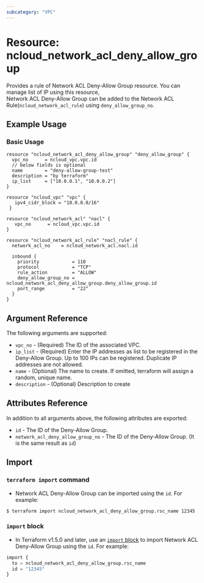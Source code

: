 ```yaml
---
subcategory: "VPC"
---
```



# Resource: ncloud_network_acl_deny_allow_group

Provides a rule of Network ACL Deny-Allow Group resource. You can manage list of IP using this resource, \
Network ACL Deny-Allow Group can be added to the Network ACL Rule(`ncloud_network_acl_rule`) using `deny_allow_group_no`.

## Example Usage

### Basic Usage

```hcl
resource "ncloud_network_acl_deny_allow_group" "deny_allow_group" {
  vpc_no      = ncloud_vpc.vpc.id
  // below fields is optional
  name        = "deny-allow-group-test" 
  description = "by terraform"
  ip_list     = ["10.0.0.1", "10.0.0.2"]
}

resource "ncloud_vpc" "vpc" {
   ipv4_cidr_block = "10.0.0.0/16"
 }
 
resource "ncloud_network_acl" "nacl" {
   vpc_no      = ncloud_vpc.vpc.id
}
 
resource "ncloud_network_acl_rule" "nacl_rule" {
  network_acl_no    = ncloud_network_acl.nacl.id

  inbound {
    priority            = 110
    protocol            = "TCP"
    rule_action         = "ALLOW"
    deny_allow_group_no = ncloud_network_acl_deny_allow_group.deny_allow_group.id
    port_range          = "22"
  }
}

```

## Argument Reference

The following arguments are supported:

* `vpc_no` - (Required) The ID of the associated VPC.
* `ip_list` - (Required) Enter the IP addresses as list to be registered in the Deny-Allow Group.
  Up to 100 IPs can be registered. Duplicate IP addresses are not allowed.
* `name` - (Optional) The name to create. If omitted, terraform will assign a random, unique name.
* `description` - (Optional) Description to create

## Attributes Reference

In addition to all arguments above, the following attributes are exported:

* `id` - The ID of the Deny-Allow Group.
* `network_acl_deny_allow_group_no` - The ID of the Deny-Allow Group. (It is the same result as `id`)

## Import

### `terraform import` command

* Network ACL Deny-Allow Group can be imported using the `id`. For example:

```console
$ terraform import ncloud_network_acl_deny_allow_group.rsc_name 12345
```

### `import` block

* In Terraform v1.5.0 and later, use an [`import` block](https://developer.hashicorp.com/terraform/language/import) to import Network ACL Deny-Allow Group using the `id`. For example:

```terraform
import {
  to = ncloud_network_acl_deny_allow_group.rsc_name
  id = "12345"
}
```

